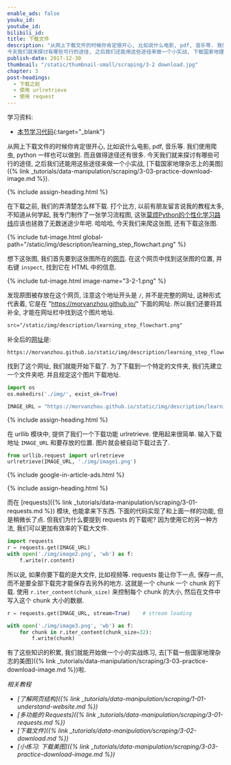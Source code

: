 ```yaml
---
enable_ads: false
youku_id:
youtube_id:
bilibili_id:
title: 下载文件
description: "从网上下载文件的时候你肯定很开心, 比如说什么电影, pdf, 音乐等. 我们使用爬虫, python 一样也可以做到. 而且做得途径还有很多.
今天我们就来探讨有哪些可行的途径, 之后我们还能用这些途径来做一个小实战, 下载国家地理杂志上的美图"
publish-date: 2017-12-30
thumbnail: "/static/thumbnail-small/scraping/3-2 download.jpg"
chapter: 3
post-headings:
  - 下载之前
  - 使用 urlretrieve
  - 使用 request
---
```


学习资料:
  * [本节学习代码](https://github.com/MorvanZhou/easy-scraping-tutorial/blob/master/notebook/3-2-download.ipynb){:target="_blank"}

从网上下载文件的时候你肯定很开心, 比如说什么电影, pdf, 音乐等. 我们使用爬虫, python 一样也可以做到. 而且做得途径还有很多.
今天我们就来探讨有哪些可行的途径, 之后我们还能用这些途径来做一个小实战, [下载国家地理杂志上的美图]({% link _tutorials/data-manipulation/scraping/3-03-practice-download-image.md %}).







{% include assign-heading.html %}

在下载之前, 我们的弄清楚怎么样下载. 打个比方, 以前有朋友留言说我的教程太多,
不知道从何学起, 我专门制作了一张学习流程图, 这张[莫烦Python的个性化学习路线](/learning-steps/)应该也拯救了无数迷途少年吧.
哈哈哈, 今天我们来爬这张图, 还有下载这张图.

{% include tut-image.html global-path="/static/img/description/learning_step_flowchart.png" %}

想下这张图, 我们首先要到这张图所在的[网页](/learning-steps/). 在这个网页中找到这张图的位置,
并右键 `inspect`, 找到它在 HTML 中的信息.

{% include tut-image.html image-name="3-2-1.png" %}

发现原图被存放在这个网页, 注意这个地址开头是 `/`, 并不是完整的网址, 这种形式代表着, 它是在
"https://morvanzhou.github.io/" 下面的网址. 所以我们还要将其补全, 才能在网址栏中找到这个图片地址.

```html
src="/static/img/description/learning_step_flowchart.png"
```

补全后的[网址](/static/img/description/learning_step_flowchart.png)是:

```
https://morvanzhou.github.io/static/img/description/learning_step_flowchart.png
```

找到了这个网址, 我们就能开始下载了. 为了下载到一个特定的文件夹, 我们先建立一个文件夹吧.
并且规定这个图片下载地址.

```python
import os
os.makedirs('./img/', exist_ok=True)

IMAGE_URL = "https://morvanzhou.github.io/static/img/description/learning_step_flowchart.png"
```





{% include assign-heading.html %}

在 urllib 模块中, 提供了我们一个下载功能 urlretrieve. 使用起来很简单.
输入下载地址 `IMAGE_URL` 和要存放的位置. 图片就会被自动下载过去了.

```python
from urllib.request import urlretrieve
urlretrieve(IMAGE_URL, './img/image1.png')
```

{% include google-in-article-ads.html %}







{% include assign-heading.html %}

而在 [requests]({% link _tutorials/data-manipulation/scraping/3-01-requests.md %}) 模块, 也能拿来下东西.
下面的代码实现了和上面一样的功能, 但是稍微长了点. 但我们为什么要提到 requests 的下载呢? 因为使用它的另一种方法, 我们可以更加有效率的下载大文件.

```python
import requests
r = requests.get(IMAGE_URL)
with open('./img/image2.png', 'wb') as f:
    f.write(r.content)
```

所以说, 如果你要下载的是大文件, 比如视频等. requests 能让你下一点, 保存一点, 而不是要全部下载完才能保存去另外的地方.
这就是一个 chunk 一个 chunk 的下载. 使用 `r.iter_content(chunk_size)` 来控制每个 chunk 的大小, 然后在文件中写入这个 chunk 大小的数据.


```python
r = requests.get(IMAGE_URL, stream=True)    # stream loading

with open('./img/image3.png', 'wb') as f:
    for chunk in r.iter_content(chunk_size=32):
        f.write(chunk)
```


有了这些知识的积累, 我们就能开始做一个小的实战练习, 去[下载一些国家地理杂志的美图]({% link _tutorials/data-manipulation/scraping/3-03-practice-download-image.md %})啦.


*相关教程*

* *[了解网页结构]({% link _tutorials/data-manipulation/scraping/1-01-understand-website.md %})*
* *[多功能的 Requests]({% link _tutorials/data-manipulation/scraping/3-01-requests.md %})*
* *[下载文件]({% link _tutorials/data-manipulation/scraping/3-02-download.md %})*
* *[小练习: 下载美图]({% link _tutorials/data-manipulation/scraping/3-03-practice-download-image.md %})*